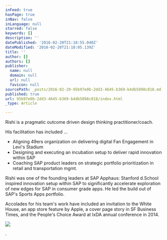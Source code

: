 ```yaml
---
inFeed: true
hasPage: true
inNav: false
inLanguage: null
starred: false
keywords: []
description: ''
datePublished: '2016-02-20T21:18:55.040Z'
dateModified: '2016-02-20T21:18:05.139Z'
title: ''
author: []
authors: []
publisher:
  name: null
  domain: null
  url: null
  favicon: null
sourcePath: _posts/2016-02-20-95b97e0b-2dd3-4645-b369-b4db5898c818.md
published: true
url: 95b97e0b-2dd3-4645-b369-b4db5898c818/index.html
_type: Article

---
```

Rishi is a pragmatic outcome driven design thinking practitioner/coach.

His facilitation has included ...

* Aligning 49ers organization on delivering digital Fan Engagement in Levi's Stadium
* Designing and executing an incubation setup to deliver rapid innovation within SAP
* Coaching SAP product leaders on strategic portfolio prioritization in retail and transportation mgmt.

Rishi was one of the founding leaders at SAP Apphaus: Stanford d.School inspired innovation setup within SAP to significantly accelerate exploration of new edges for SAP in consumer grade apps. He led the build out of SAP's Sports Apps portfolio.

Accolades for his team's work have included an invitation to the White House, an app store feature by Apple, a cover page story in SF Business Times, and the People's Choice Award at IxDA annual conference in 2014\.

[][0][][1][][2][][3]
![](https://the-grid-user-content.s3-us-west-2.amazonaws.com/dfe14aed-419c-4ca5-9b6d-9f7c5fda1ea1.jpg)

.

[0]: http://www.news-sap.com/sap-demos-app-at-white-house/
[1]: http://www.bizjournals.com/sanfrancisco/print-edition/2013/09/13/analytics-pro-sports-whole-new-game.html?page=all
[2]: http://www.news-sap.com/sap-wins-prestigious-design-award-sponsored-by-interaction-design-association/
[3]: https://www.linkedin.com/in/rdiwan